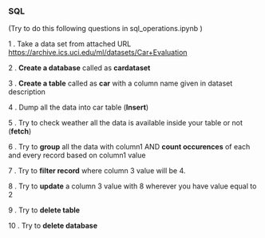 ### SQL

(Try to do this following questions in sql_operations.ipynb )

1 . Take a data set from attached URL https://archive.ics.uci.edu/ml/datasets/Car+Evaluation

2 . **Create a database** called as **cardataset**

3 . **Create a table** called as **car** with a column name given in dataset description

4 . Dump all the data into car table (**Insert**)

5 . Try to check weather all the data is available inside your table or not (**fetch**)

6 . Try to **group** all the data with column1 AND **count occurences** of each and every record based on column1 value 

7 . Try to **filter record** where column 3 value will be 4.

8 .  Try to **update** a column 3 value with 8 wherever you have value equal to 2 

9 . Try to **delete table**

10 . Try to **delete database**
